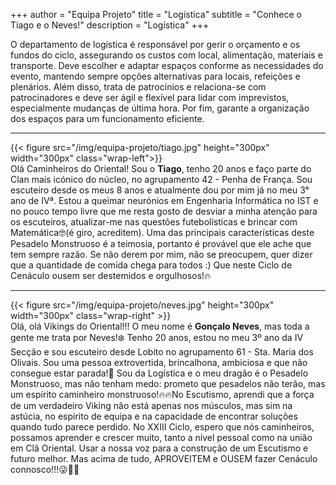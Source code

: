+++
author = "Equipa Projeto"
title = "Logística"
subtitle = "Conhece o Tiago e o Neves!"
description = "Logística"
+++

O departamento de logística é responsável por gerir o orçamento e os fundos do ciclo, assegurando os custos com local, alimentação, materiais e transporte. Deve escolher e adaptar espaços conforme as necessidades do evento, mantendo sempre opções alternativas para locais, refeições e plenários. Além disso, trata de patrocínios e relaciona-se com patrocinadores e deve ser ágil e flexível para lidar com imprevistos, especialmente mudanças de última hora. Por fim, garante a organização dos espaços para um funcionamento eficiente.

---

<!--more-->

{{< figure src="/img/equipa-projeto/tiago.jpg" height="300px" width="300px" class="wrap-left">}}
​  
Olá Caminheiros do Oriental!
Sou o **Tiago**, tenho 20 anos e faço parte do Clan mais icónico do núcleo, no agrupamento 42 - Penha de França.
Sou escuteiro desde os meus 8 anos e atualmente dou por mim já no meu 3° ano de IVª.
Estou a queimar neurónios em Engenharia Informática no IST e no pouco tempo livre que me resta gosto de desviar a minha atenção para os escuteiros, atualizar-me nas questões futebolísticas e brincar com Matemática🤓(é giro, acreditem).
Uma das principais características deste Pesadelo Monstruoso é a teimosia, portanto é provável que ele ache que tem sempre razão.
Se não derem por mim, não se preocupem, quer dizer que a quantidade de comida chega para todos :)
Que neste Ciclo de Cenáculo ousem ser destemidos e orgulhosos!🔥

---

{{< figure src="/img/equipa-projeto/neves.jpg" height="300px" width="300px" class="wrap-right" >}}
​  
Olá, olá Vikings do Oriental!!!
O meu nome é **Gonçalo Neves**, mas toda a gente me trata por Neves!❄️
Tenho 20 anos, estou no meu 3º ano da IV Secção e sou escuteiro desde Lobito no agrupamento 61 - Sta. Maria dos Olivais.
Sou uma pessoa extrovertida, brincalhona, ambiciosa e que não consegue estar parada!🫣
Sou da Logística e o meu dragão é o Pesadelo Monstruoso, mas não tenham medo: prometo que pesadelos não terão, mas um espírito caminheiro monstruoso!🔥🔥No Escutismo, aprendi que a força de um verdadeiro Viking não está apenas nos músculos, mas sim na astúcia, no espírito de equipa e na capacidade de encontrar soluções quando tudo parece perdido.
No XXIII Ciclo, espero que nós caminheiros, possamos aprender e crescer muito, tanto a nível pessoal como na união em Clã Oriental. Usar a nossa voz para a construção de um Escutismo e futuro melhor. Mas acima de tudo, APROVEITEM e OUSEM fazer Cenáculo connosco!!!😜🫶🏻

​
